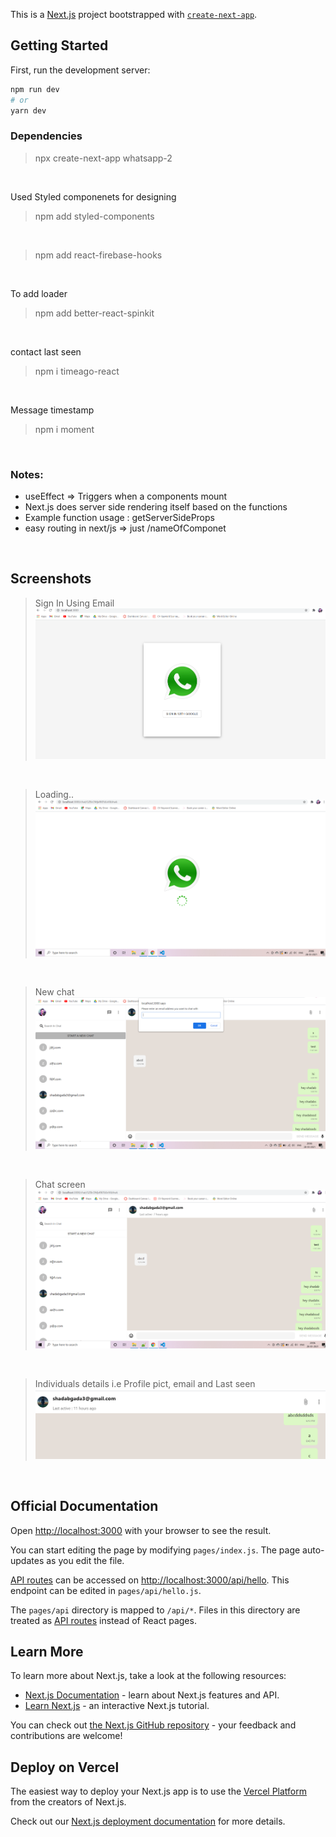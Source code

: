 This is a [Next.js](https://nextjs.org/) project bootstrapped with [`create-next-app`](https://github.com/vercel/next.js/tree/canary/packages/create-next-app).

## Getting Started

First, run the development server:

```bash
npm run dev
# or
yarn dev
```

### Dependencies

>npx create-next-app whatsapp-2

<br>


Used Styled componenets for designing
> npm add styled-components

<br>

> npm add react-firebase-hooks

<br>

To add loader
<br>
> npm add better-react-spinkit

<br>

contact last seen
<br>
> npm i timeago-react

<br>

Message timestamp
<br>
> npm i moment
<br>

### Notes:

- useEffect	=> Triggers when a components mount
- Next.js does server side rendering itself based on the functions
- Example function usage : getServerSideProps
- easy routing in next/js	=> just /nameOfComponet

<br>

## Screenshots

> Sign In Using Email
![image](1.png)

<br>

> Loading..
![image](2.png)

<br>

> New chat
![image](3.png)

<br>

> Chat screen
![image](4.png)

<br>

> Individuals details i.e Profile pict, email and Last seen
![image](5.png)

<br>

## Official Documentation
Open [http://localhost:3000](http://localhost:3000) with your browser to see the result.

You can start editing the page by modifying `pages/index.js`. The page auto-updates as you edit the file.

[API routes](https://nextjs.org/docs/api-routes/introduction) can be accessed on [http://localhost:3000/api/hello](http://localhost:3000/api/hello). This endpoint can be edited in `pages/api/hello.js`.

The `pages/api` directory is mapped to `/api/*`. Files in this directory are treated as [API routes](https://nextjs.org/docs/api-routes/introduction) instead of React pages.

## Learn More

To learn more about Next.js, take a look at the following resources:

- [Next.js Documentation](https://nextjs.org/docs) - learn about Next.js features and API.
- [Learn Next.js](https://nextjs.org/learn) - an interactive Next.js tutorial.

You can check out [the Next.js GitHub repository](https://github.com/vercel/next.js/) - your feedback and contributions are welcome!

## Deploy on Vercel

The easiest way to deploy your Next.js app is to use the [Vercel Platform](https://vercel.com/new?utm_medium=default-template&filter=next.js&utm_source=create-next-app&utm_campaign=create-next-app-readme) from the creators of Next.js.

Check out our [Next.js deployment documentation](https://nextjs.org/docs/deployment) for more details.
